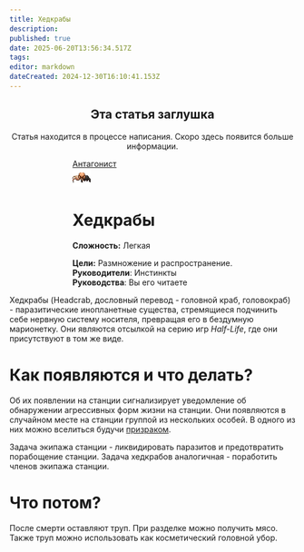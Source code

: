 ```yaml
---
title: Хедкрабы
description: 
published: true
date: 2025-06-20T13:56:34.517Z
tags: 
editor: markdown
dateCreated: 2024-12-30T16:10:41.153Z
---
```



<center>
<div class="warning-banner">
  <h2> Эта статья заглушка </h2>
  <p>Статья находится в процессе написания. Скоро здесь появится больше информации.</p><p>
</div>
</center>

<div style="display: flex; justify-content: center;">
<div class="roles-passport antag">
  <div class="title antag"><a href="/roles/antagonists">Антагонист</a></div>
  <div>
    <div><div><img src="/roles/headcrabs.png"></div></div>
  <div><div>
    <h1>Хедкрабы</h1>
    <p><strong>Сложность:</strong> Легкая</p>
    <strong>Цели:</strong> Размножение и распространение.<br>
    <b>Руководители</b>:  Инстинкты<br>
    <b>Руководства</b>: Вы его читаете
  </div></div>
  </div>
</div>
</div>

Хедкрабы (Headcrab, дословный перевод - головной краб, головокраб) - паразитические инопланетные существа, стремящиеся подчинить себе нервную систему носителя, превращая его в бездумную марионетку. Они являются отсылкой на серию игр <i>Half-Life</i>, где они присутствуют в том же виде.

# Как появляются и что делать?

Об их появлении на станции сигнализирует уведомление об обнаружении агрессивных форм жизни на станции. Они появляются в случайном месте на станции группой из нескольких особей. В одного из них можно вселиться будучи <a href="https://wiki.wwdp.ee/ru/roles/ghost">призраком</a>. 

Задача экипажа станции - ликвидировать паразитов и предотвратить порабощение станции. Задача хедкрабов аналогичная - поработить  членов экипажа станции.

# Что потом?

После смерти оставляют труп. При разделке можно получить мясо. Также труп можно использовать как косметический головной убор.

<div class="table"></div>